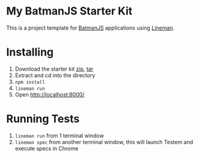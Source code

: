 # My BatmanJS Starter Kit

This is a project template for [BatmanJS](http://batmanjs.org/) applications using [Lineman](http://www.linemanjs.com).

# Installing

1. Download the starter kit [zip], [tar]
2. Extract and cd into the directory
3. `npm install`
4. `lineman run`
5. Open <http://localhost:8000/>

[zip]: https://github.com/pseudomuto/batman-starterkit/archive/0.1.1.zip
[tar]: https://github.com/pseudomuto/batman-starterkit/archive/0.1.1.tar.gz

# Running Tests

1. `lineman run` from 1 terminal window
2. `lineman spec` from another terminal window, this will launch Testem and execute specs in Chrome
